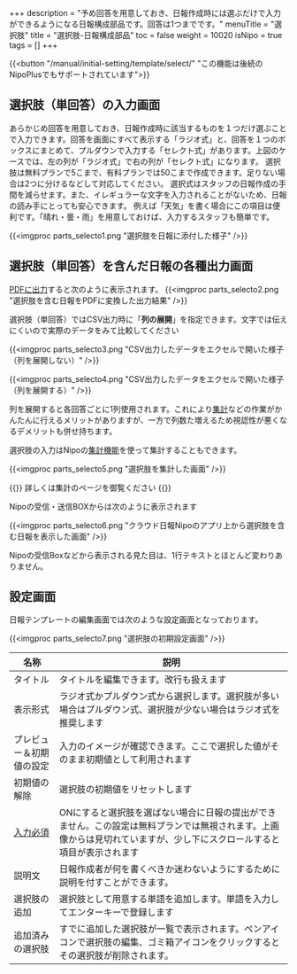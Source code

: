 +++
description = "予め回答を用意しておき、日報作成時には選ぶだけで入力ができるようになる日報構成部品です。回答は1つまでです。"
menuTitle = "選択肢"
title = "選択肢-日報構成部品"
toc = false
weight = 10020
isNipo = true
tags = []
+++

{{<button "/manual/initial-setting/template/select/" "この機能は後続のNipoPlusでもサポートされています">}}

## 選択肢（単回答）の入力画面

あらかじめ回答を用意しておき、日報作成時に該当するものを１つだけ選ぶことで入力できます。回答を画面にすべて表示する「ラジオ式」と、回答を１つのボックスにまとめて、プルダウンで入力する「セレクト式」があります。上図のケースでは、左の列が「ラジオ式」で右の列が「セレクト式」になります。
選択肢は無料プランで5こまで、有料プランでは50こまで作成できます。足りない場合は2つに分けるなどして対応してください。
選択式はスタッフの日報作成の手間を減らせます。また、イレギュラーな文字を入力されることがないため、日報の読み手にとっても安心できます。
例えば「天気」を書く場合にこの項目は便利です。「晴れ・曇・雨」を用意しておけば、入力するスタッフも簡単です。

{{<imgproc parts_selecto1.png "選択肢を日報に添付した様子" />}}

## 選択肢（単回答）を含んだ日報の各種出力画面

[PDFに出力](/old/manual/pdf/)すると次のように表示されます。
{{<imgproc parts_selecto2.png "選択肢を含む日報をPDFに変換した出力結果" />}}

選択肢（単回答）ではCSV出力時に「**列の展開**」を指定できます。文字では伝えにくいので実際のデータをみて比較してください  

{{<imgproc parts_selecto3.png "CSV出力したデータをエクセルで開いた様子（列を展開しない）" />}}

{{<imgproc parts_selecto4.png "CSV出力したデータをエクセルで開いた様子（列を展開する）" />}}

列を展開すると各回答ごとに1列使用されます。これにより[集計](/old/manual/analytics/)などの作業がかんたんに行えるメリットがありますが、一方で列数た増えるため視認性が悪くなるデメリットも併せ持ちます。  

選択肢の入力はNipoの[集計機能](/old/manual/analytics/)を使って集計することもできます。

{{<imgproc parts_selecto5.png "選択肢を集計した画面" />}}

{{<alice pos="left" icon="default">}}
詳しくは集計のページを御覧ください
{{</alice>}}

Nipoの受信・送信BOXからは次のように表示されます

{{<imgproc parts_selecto6.png "クラウド日報Nipoのアプリ上から選択肢を含む日報を表示した画面" />}}

Nipoの受信Boxなどから表示される見た目は、1行テキストとほとんど変わりありません。

## 設定画面

日報テンプレートの編集画面では次のような設定画面となっております。

{{<imgproc parts_selecto7.png "選択肢の初期設定画面" />}}

|名称|説明|
|---|---|
|タイトル|タイトルを編集できます。改行も扱えます|
|表示形式|ラジオ式かプルダウン式から選択します。選択肢が多い場合はプルダウン式、選択肢が少ない場合はラジオ式を推奨します|
|プレビュー＆初期値の設定|入力のイメージが確認できます。ここで選択した値がそのまま初期値として利用されます|
|初期値の解除|選択肢の初期値をリセットします|
|[入力必須](/blog/required/)|ONにすると選択肢を選ばない場合に日報の提出ができません。この設定は無料プランでは無視されます。上画像からは見切れていますが、少し下にスクロールすると項目が表示されます|
|説明文|日報作成者が何を書くべきか迷わないようにするために説明を付すことができます。|
|選択肢の追加|選択肢として用意する単語を追加します。単語を入力してエンターキーで登録します|
|追加済みの選択肢|すでに追加した選択肢が一覧で表示されます。ペンアイコンで選択肢の編集、ゴミ箱アイコンをクリックするとその選択肢が削除されます。|
